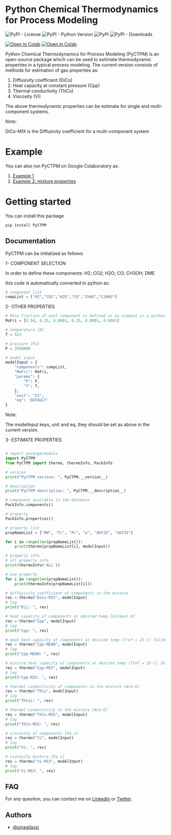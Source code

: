 # Python Chemical Thermodynamics for Process Modeling

![PyPI - License](https://img.shields.io/pypi/l/PyCTPM) ![PyPI - Python Version](https://img.shields.io/pypi/pyversions/PyCTPM) ![PyPI](https://img.shields.io/pypi/v/PyCTPM) ![PyPI - Downloads](https://img.shields.io/pypi/dm/PyCTPM)

[![Open In Colab](https://colab.research.google.com/assets/colab-badge.svg)](https://colab.research.google.com/drive/1vyWxL_OKn304sb-yPLKisKc70lDozwtl?usp=sharing) [![Open In Colab](https://colab.research.google.com/assets/colab-badge.svg)](https://colab.research.google.com/drive/1ZbMuwkVkTxYNhVCnyfBkEvDrez_aH8bx?usp=sharing)

Python Chemical Thermodynamics for Process Modeling (PyCTPM) is an open-source package which can be used to estimate thermodynamic properties in a typical process modeling.
The current version consists of methods for estimation of gas properties as:

1. Diffusivity coefficient (DiCo)
2. Heat capacity at constant pressure (Cpp)
3. Thermal conductivity (ThCo)
4. Viscosity (Vi)

The above thermodynamic properties can be estimate for single and multi-component systems.

Note:

DiCo-MIX is the Diffusivity coefficient for a multi-component system

# Example

You can also run PyCTPM on Google Colaboratory as:

1. [Example 1](https://colab.research.google.com/drive/1vyWxL_OKn304sb-yPLKisKc70lDozwtl?usp=sharing)
2. [Example 2: mixture properties](https://colab.research.google.com/drive/1ZbMuwkVkTxYNhVCnyfBkEvDrez_aH8bx?usp=sharing)

# Getting started

You can install this package

```bash
pip install PyCTPM
```

## Documentation

PyCTPM can be initialized as follows:

1- COMPONENT SELECTION

In order to define these components: H2; CO2; H2O; CO; CH3OH; DME

this code is automatically converted to python as:

```python
# component list
compList = ["H2","CO2","H2O","CO","CH4O","C2H6O"]
```

2- OTHER PROPERTIES

```python
# Mole fraction of each component is defined as an element in a python list as:
MoFri = [0.50, 0.25, 0.0001, 0.25, 0.0001, 0.0001]

# temperature [K]
T = 523

# pressure [Pa]
P = 3500000

# model input
modelInput = {
    "components": compList,
    "MoFri": MoFri,
    "params": {
        "P": P,
        "T": T,
    },
    "unit": "SI",
    "eq": 'DEFAULT'
}
```

Note:

The modelInput keys, unit and eq, they should be set as above in the current version.

3- ESTIMATE PROPERTIES

```python

# import package/module
import PyCTPM
from PyCTPM import thermo, thermoInfo, PackInfo

# version
print("PyCTPM version: ", PyCTPM.__version__)

# description
print("PyCTPM description: ", PyCTPM.__description__)

# component available in the database
PackInfo.components()

# property
PackInfo.properties()

# property list
propNameList = ["MW", "Tc", "Pc", "w", "dHf25", "dGf25"]

for i in range(len(propNameList)):
    print(thermo(propNameList[i], modelInput))

# property info
# all property info
print(thermoInfo('ALL'))

# one property
for i in range(len(propNameList)):
    print(thermoInfo(propNameList[i]))

# diffusivity coefficient of components in the mixture
res = thermo("DiCo-MIX", modelInput)
# log
print("Dij: ", res)

# heat capacity of components at desired temp [kJ/kmol.K]
res = thermo("Cpp", modelInput)
# log
print("Cpp: ", res)

# mean heat capacity of components at desired temp (Tref = 25 C) [kJ/kmol.K]
res = thermo("Cpp-MEAN", modelInput)
# log
print("Cpp-MEAN: ", res)

# mixture heat capacity of components at desired temp (Tref = 25 C) [kJ/kmol.K]
res = thermo("Cpp-MIX", modelInput)
# log
print("Cpp-MIX: ", res)

# thermal conductivity of components in the mixture [W/m.K]
res = thermo("ThCo", modelInput)
# log
print("ThCoi: ", res)

# thermal conductivity in the mixture [W/m.K]
res = thermo("ThCo-MIX", modelInput)
# log
print("ThCo-MIX: ", res)

# viscosity of components [Pa.s]
res = thermo("Vi", modelInput)
# log
print("Vi: ", res)

# viscosity mixture [Pa.s]
res = thermo("Vi-MIX", modelInput)
# log
print("Vi-MIX: ", res)

```

## FAQ

For any question, you can contact me on [LinkedIn](https://www.linkedin.com/in/sina-gilassi/) or [Twitter](https://twitter.com/sinagilassi).

## Authors

- [@sinagilassi](https://www.github.com/sinagilassi)

